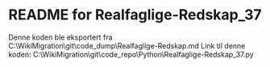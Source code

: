 # README for Realfaglige-Redskap_37
Denne koden ble eksportert fra C:\WikiMigration\git\code_dump\Realfaglige-Redskap.md
Link til denne koden: C:\WikiMigration\git\code_repo\Python\Realfaglige-Redskap_37.py
